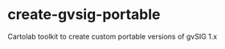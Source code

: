 create-gvsig-portable
=====================

Cartolab toolkit to create custom portable versions of gvSIG 1.x
